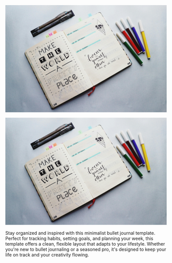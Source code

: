 
![img](./pic.jpg)

![Alt text](https://raw.githubusercontent.com/tsrhd01/oxm-taskcount/main/pic.jpg)



Stay organized and inspired with this minimalist bullet journal template. Perfect for tracking habits, setting goals, and planning your week, this template offers a clean, flexible layout that adapts to your lifestyle. Whether you're new to bullet journaling or a seasoned pro, it's designed to keep your life on track and your creativity flowing.
